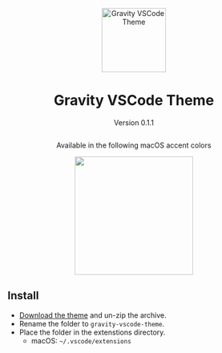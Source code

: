 <p align="center">
  <img alt="Gravity VSCode Theme" src="https://raw.githubusercontent.com/frankyonnetti/gravity-vscode-theme/main/gravity-icon.png" width="128" />
</p>
<h1 align="center">
  Gravity VSCode Theme
</h1>

<p align="center">Version 0.1.1</p>

<img alt="" src="https://yonnetti-sublime.s3.amazonaws.com/gravity-vscode/gravity-vscde-0.1.1.jpg" />

<p align="center">
  Available in the following macOS accent colors
</p>
<p align="center">
<img alt="" src="https://yonnetti-sublime.s3.amazonaws.com/gravity-vscode/macos-accent-colors.png" width="236" />
</p>

## Install

  - [Download the theme](https://github.com/frankyonnetti/gravity-vscode-theme/archive/refs/tags/0.1.1.zip) and un-zip the archive.
  - Rename the folder to `gravity-vscode-theme`.
  - Place the folder in the extenstions directory.
    - macOS: `~/.vscode/extensions`

